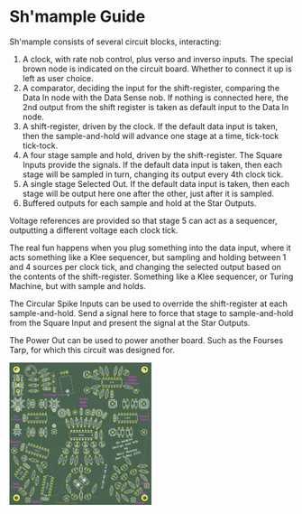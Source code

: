 Sh'mample Guide
===============

Sh'mample consists of several circuit blocks, interacting:

1.  A clock, with rate nob control, plus verso and inverso inputs.  The special brown node is indicated on the circuit board.  Whether to connect it up is left as user choice.
2.  A comparator, deciding the input for the shift-register, comparing the Data In node with the Data Sense nob.  If nothing is connected here, the 2nd output from the shift register is taken as default input to the Data In node.
3.  A shift-register, driven by the clock.  If the default data input is taken, then the sample-and-hold will advance one stage at a time, tick-tock tick-tock.
4.  A four stage sample and hold, driven by the shift-register.  The Square Inputs provide the signals.  If the default data input is taken, then each stage will be sampled in turn, changing its output every 4th clock tick.
5.  A single stage Selected Out.  If the default data input is taken, then each stage will be output here one after the other, just after it is sampled.
6.  Buffered outputs for each sample and hold at the Star Outputs.

Voltage references are provided so that stage 5 can act as a sequencer, outputting a different voltage each clock tick.

The real fun happens when you plug something into the data input, where it acts something like a Klee sequencer, but sampling and holding between 1 and 4 sources per clock tick, and changing the selected output based on the contents of the shift-register.  Something like a Klee sequencer, or Turing Machine, but with sample and holds.

The Circular Spike Inputs can be used to override the shift-register at each sample-and-hold.  Send a signal here to force that stage to sample-and-hold from the Square Input and present the signal at the Star Outputs.

The Power Out can be used to power another board.  Such as the Fourses Tarp, for which this circuit was designed for.

<img src="Shmample_guide.png" alt="Shmample Guide" width=50% height=50%>
